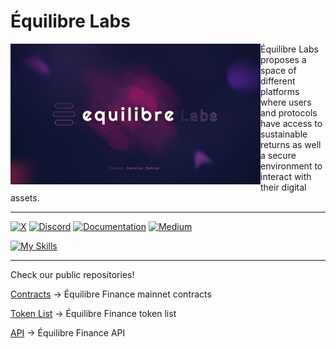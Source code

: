 <!-- <span align="center"> -->

# Équilibre Labs

<div>
<img align="left" src="https://raw.githubusercontent.com/equilibre-finance/.github/main/profile/Equilibre_Labs.png" width="400">
</div>

Équilibre Labs proposes a space of different platforms where users and protocols have access to sustainable returns as well a secure environment to interact with their digital assets.


---

[![X](https://img.shields.io/badge/X-%23000000.svg?style=for-the-badge&logo=X&logoColor=white)](https://twitter.com/@EquilibreAMM)
[![Discord](https://img.shields.io/badge/Discord-%235865F2.svg?style=for-the-badge&logo=discord&logoColor=white)](https://discord.com/invite/Z8SuEE5MZf)
[![Documentation](https://img.shields.io/badge/GitBook-3884FF?logo=gitbook&logoColor=fff&style=for-the-badge)](https://equilibre-finance.gitbook.io/equilibre-v1/equilibre-finance/introducing)
[![Medium](https://img.shields.io/badge/Medium-12100E?style=for-the-badge&logo=medium&logoColor=white)](https://medium.com/@equilibre)

[![My Skills](https://skillicons.dev/icons?i=js,typescript,html,css,wasm,solidity)](https://skillicons.dev)

---

Check our public repositories!

[Contracts](https://github.com/equilibre-finance/contracts)  -> Équilibre Finance mainnet contracts

[Token List](https://github.com/equilibre-finance/tokens) -> Équilibre Finance token list

[API](https://github.com/equilibre-finance/api) -> Équilibre Finance API
<br clear="left"/>

<!-- </span> -->
